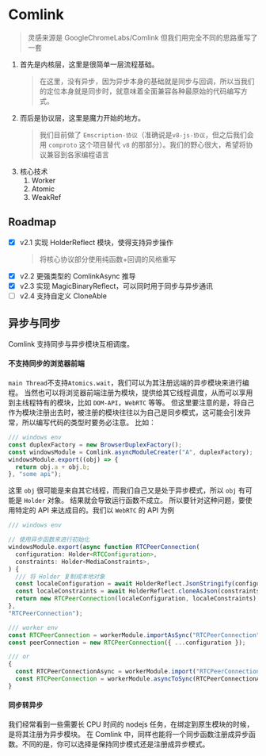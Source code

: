 # Comlink

> 灵感来源是 GoogleChromeLabs/Comlink
> 但我们用完全不同的思路重写了一套

1. 首先是内核层，这里是很简单一层流程基础。
   > 在这里，没有异步，因为异步本身的基础就是同步与回调，所以当我们的定位本身就是同步时，就意味着全面兼容各种最原始的代码编写方式。
1. 而后是协议层，这里是魔力开始的地方。
   > 我们目前做了 `Emscription-协议`（准确说是`v8-js-协议`，但之后我们会用 `comproto` 这个项目替代 `v8` 的那部分）。我们的野心很大，希望将协议兼容到各家编程语言
1. 核心技术
   1. Worker
   1. Atomic
   1. WeakRef

## Roadmap

- [x] v2.1 实现 HolderReflect 模块，使得支持异步操作
  > 将核心协议部分使用纯函数+回调的风格重写
- [x] v2.2 更强类型的 ComlinkAsync 推导
- [x] v2.3 实现 MagicBinaryReflect，可以同时用于同步与异步通讯
- [ ] v2.4 支持自定义 CloneAble

## 异步与同步

Comlink 支持同步与异步模块互相调度。

#### 不支持同步的浏览器前端

`main Thread`不支持`Atomics.wait`，我们可以为其注册远端的异步模块来进行编程。
当然也可以将浏览器前端注册为模块，提供给其它线程调度，从而可以享用到主线程特有的模块，比如 `DOM-API`，`WebRTC` 等等。
但这里要注意的是，将自己作为模块注册出去时，被注册的模块往往以为自己是同步模式，这可能会引发异常，所以编写代码的类型时要务必注意。
比如：

```ts
/// windows env
const duplexFactory = new BrowserDuplexFactory();
const windowsModule = Comlink.asyncModuleCreater("A", duplexFactory);
windowsModule.export((obj) => {
  return obj.a + obj.b;
}, "some api");
```

这里 `obj` 很可能是来自其它线程，而我们自己又是处于异步模式，所以 `obj` 有可能是 `Holder` 对象。
结果就会导致运行函数不成立。
所以要针对这种问题，要使用特定的 API 来达成目的。我们以 `WebRTC` 的 API 为例

```ts
/// windows env

// 使用异步函数来进行初始化
windowsModule.export(async function RTCPeerConnection(
  configuration: Holder<RTCConfiguration>,
  constraints: Holder<MediaConstraints>,
) {
  /// 将 Holder 复制成本地对象
  const localeConfiguration = await HolderReflect.JsonStringify(configuration);
  const localeConstraints = await HolderReflect.cloneAsJson(constraints);
  return new RTCPeerConnection(localeConfiguration, localeConstraints);
},
"RTCPeerConnection");

/// worker env
const RTCPeerConnection = workerModule.importAsSync("RTCPeerConnection");
const peerConnection = new RTCPeerConnection({ ...configuration });

/// or
{
  const RTCPeerConnectionAsync = workerModule.import("RTCPeerConnection");
  const RTCPeerConnection = workerModule.asyncToSync(RTCPeerConnectionAsync);
}
```

#### 同步转异步

我们经常看到一些需要长 CPU 时间的 nodejs 任务，在绑定到原生模块的时候，是将其注册为异步模块。
在 Comlink 中，同样也能将一个同步函数注册成异步函数。不同的是，你可以选择是保持同步模式还是注册成异步模式。

```ts

```
